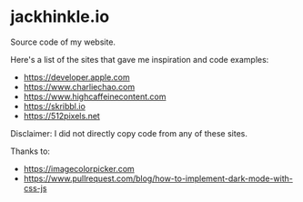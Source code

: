 # jackhinkle.io
Source code of my website.

Here's a list of the sites that gave me inspiration and code examples:
- https://developer.apple.com
- https://www.charliechao.com
- https://www.highcaffeinecontent.com
- https://skribbl.io
- https://512pixels.net

Disclaimer: I did not directly copy code from any of these sites.

Thanks to:
- https://imagecolorpicker.com
- https://www.pullrequest.com/blog/how-to-implement-dark-mode-with-css-js

